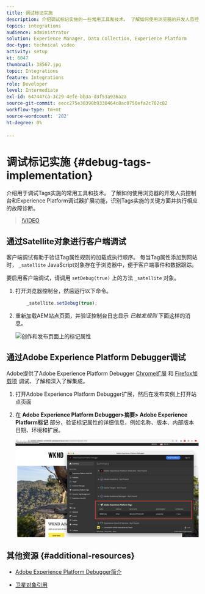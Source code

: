 ```yaml
---
title: 调试标记实施
description: 介绍调试标记实施的一些常用工具和技术。 了解如何使用浏览器的开发人员控制台和Experience Platform调试器扩展功能，识别Tags实施的关键方面并执行相应的故障诊断。
topics: integrations
audience: administrator
solution: Experience Manager, Data Collection, Experience Platform
doc-type: technical video
activity: setup
kt: 6047
thumbnail: 38567.jpg
topic: Integrations
feature: Integrations
role: Developer
level: Intermediate
exl-id: 647447ca-3c29-4efe-bb3a-d3f53a936a2a
source-git-commit: eecc275e38390b9330464c8ac0750efa2c702c82
workflow-type: tm+mt
source-wordcount: '282'
ht-degree: 0%

---
```


# 调试标记实施 {#debug-tags-implementation}

介绍用于调试Tags实施的常用工具和技术。 了解如何使用浏览器的开发人员控制台和Experience Platform调试器扩展功能，识别Tags实施的关键方面并执行相应的故障诊断。

>[!VIDEO](https://video.tv.adobe.com/v/38567?quality=12&learn=on)

## 通过Satellite对象进行客户端调试

客户端调试有助于验证Tag属性规则的加载或执行顺序。 每当Tag属性添加到网站时， `_satellite` JavaScript对象存在于浏览器中，便于客户端事件和数据跟踪。

要启用客户端调试，请调用 `setDebug(true)` 上的方法 `_satellite` 对象。

1. 打开浏览器控制台，然后运行以下命令。

   ```javascript
       _satellite.setDebug(true);
   ```

1. 重新加载AEM站点页面，并验证控制台日志显示 _已触发规则_ 下面这样的消息。

   ![创作和发布页面上的标记属性](assets/satellite-object-debugging.png)

## 通过Adobe Experience Platform Debugger调试

Adobe提供了Adobe Experience Platform Debugger [Chrome扩展](https://chrome.google.com/webstore/detail/adobe-experience-platform/bfnnokhpnncpkdmbokanobigaccjkpob) 和 [Firefox加载项](https://addons.mozilla.org/en-US/firefox/addon/adobe-experience-platform-dbg/) 调试、了解和深入了解集成。

1. 打开Adobe Experience Platform Debugger扩展，然后在发布实例上打开站点页面

1. 在 **Adobe Experience Platform Debugger>摘要> Adobe Experience Platform标记** 部分，验证标记属性的详细信息，例如名称、版本、内部版本日期、环境和扩展。

   ![Adobe Experience Platform Debugger和标记属性详细信息](assets/tag-property-details.png)

## 其他资源 {#additional-resources}

+ [Adobe Experience Platform Debugger简介](https://experienceleague.adobe.com/docs/platform-learn/data-collection/debugger/overview.html)

+ [卫星对象引用](https://experienceleague.adobe.com/docs/experience-platform/tags/client-side/satellite-object.html)
